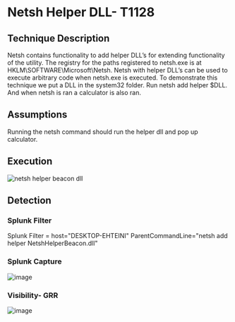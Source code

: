 # Netsh Helper DLL- T1128

## Technique Description
Netsh contains functionality to add helper DLL’s for extending functionality of the utility. The registry for the paths registered to netsh.exe is at HKLM\SOFTWARE\Microsoft\Netsh. Netsh with helper DLL’s can be used to execute arbitrary code when netsh.exe is executed. 
To demonstrate this technique we put a DLL in the system32 folder. Run netsh add helper $DLL. And when netsh is ran a calculator is also ran. 

## Assumptions
Running the netsh command should run the helper dll and pop up calculator.

## Execution
![netsh helper beacon dll](https://user-images.githubusercontent.com/36422282/55608241-0e445100-574c-11e9-9897-42679de6bb43.JPG)

## Detection

### Splunk Filter
Splunk Filter = host="DESKTOP-EHTEINI" ParentCommandLine="netsh  add helper NetshHelperBeacon.dll"

### Splunk Capture
![image](https://user-images.githubusercontent.com/36422282/55608268-18fee600-574c-11e9-8dfc-2ebc408156fd.png)

### Visibility- GRR
![image](https://user-images.githubusercontent.com/36422282/55608292-2320e480-574c-11e9-96bf-0c2b01dcf476.png)
